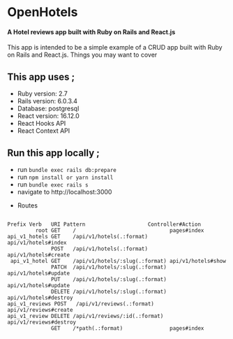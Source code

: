 # OpenHotels

#### A Hotel reviews app built with Ruby on Rails and React.js
This app is intended to be a simple example of a CRUD app built with Ruby on Rails and React.js.
Things you may want to cover

## This app uses ;
  - Ruby version: 2.7
  - Rails version: 6.0.3.4
  - Database: postgresql
  - React version: 16.12.0
  - React Hooks API
  - React Context API
  
## Run this app locally ;
  - run `bundle exec rails db:prepare`
  - run `npm install or yarn install`
  - run `bundle exec rails s`
  - navigate to http://localhost:3000

* Routes

 ```` 
 
 Prefix Verb   URI Pattern                    Controller#Action
          root GET    /                              pages#index
 api_v1_hotels GET    /api/v1/hotels(.:format)       api/v1/hotels#index
               POST   /api/v1/hotels(.:format)       api/v1/hotels#create
  api_v1_hotel GET    /api/v1/hotels/:slug(.:format) api/v1/hotels#show
               PATCH  /api/v1/hotels/:slug(.:format) api/v1/hotels#update
               PUT    /api/v1/hotels/:slug(.:format) api/v1/hotels#update
               DELETE /api/v1/hotels/:slug(.:format) api/v1/hotels#destroy
api_v1_reviews POST   /api/v1/reviews(.:format)      api/v1/reviews#create
 api_v1_review DELETE /api/v1/reviews/:id(.:format)  api/v1/reviews#destroy
               GET    /*path(.:format)               pages#index
            
 ```` 
